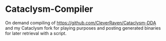 # Cataclysm-Compiler
On demand compiling of https://github.com/CleverRaven/Cataclysm-DDA and my Cataclysm fork for playing purposes and posting generated binaries for later retrieval with a script.
